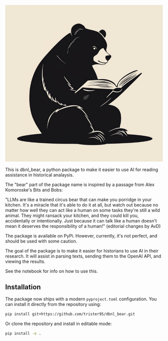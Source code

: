 ![My Package Logo](assets/logo.png)

This is dbnl_bear, a python package to make it easier to use AI for reading assistance in historical analaysis. 

The "bear" part of the package name is inspired by a passage from Alex Komoroske's Bits and Bobs:

"LLMs are like a trained circus bear that can make you porridge in your kitchen. It's a miracle that it's able to do it at all, but watch out because no matter how well they can act like a human on some tasks they're still a wild animal. They might ransack your kitchen, and they could kill you, accidentally or intentionally. Just because it can talk like a human doesn't mean it deserves the responsibility of a human!" (editorial changes by AvD)

The package is available on PyPi. However, currently, it's not perfect, and should be used with some caution. 

The goal of the package is to make it easier for historians to use AI in their research. It will assist in parsing texts, sending them to the OpenAI API, and viewing the results. 

See the notebook for info on how to use this.

## Installation

The package now ships with a modern `pyproject.toml` configuration.  You can
install it directly from the repository using:

```bash
pip install git+https://github.com/trister95/dbnl_bear.git
```

Or clone the repository and install in editable mode:

```bash
pip install -e .
```
